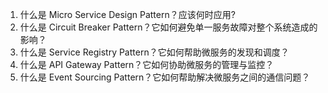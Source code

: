 

1. 什么是 Micro Service Design Pattern？应该何时应用?
2. 什么是 Circuit Breaker Pattern？它如何避免单一服务故障对整个系统造成的影响？
3. 什么是 Service Registry Pattern？它如何帮助微服务的发现和调度？
4. 什么是 API Gateway Pattern？它如何协助微服务的管理与监控？
5. 什么是 Event Sourcing Pattern？它如何帮助解决微服务之间的通信问题？